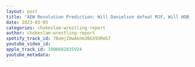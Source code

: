 ```yaml
---
layout: post
title: "AEW Revolution Prediction: Will Danielson defeat MJF, Will HOB become Trios champ? "
date: 2023-03-05
categories: chokeslam-wrestling-report
author: chokeslam-wrestling-report
spotify_track_id: 7BemjI0wAknm36GX93RmS7
youtube_video_id: 
apple_track_id: 1000602835924
youtube_metadata: 
---
```


